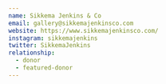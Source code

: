 ```yaml
---
name: Sikkema Jenkins & Co
email: gallery@sikkemajenkinsco.com
website: https://www.sikkemajenkinsco.com/
instagram: sikkemajenkins
twitter: SikkemaJenkins
relationship:
  - donor
  - featured-donor
---
```

